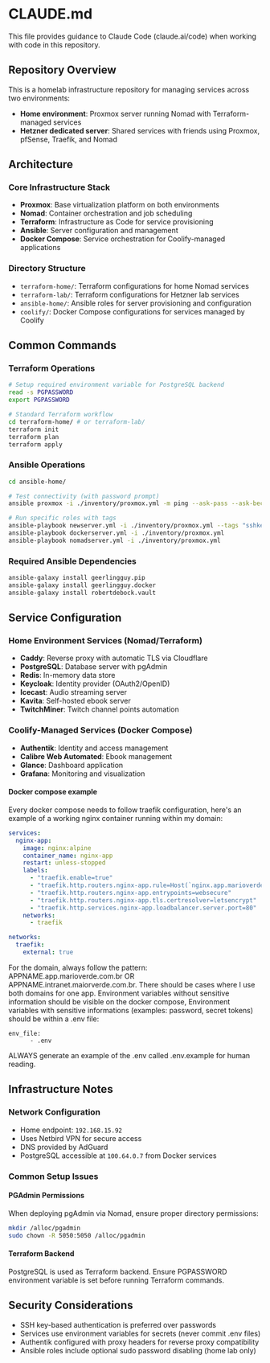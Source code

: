 # CLAUDE.md

This file provides guidance to Claude Code (claude.ai/code) when working with code in this repository.

## Repository Overview

This is a homelab infrastructure repository for managing services across two environments:
- **Home environment**: Proxmox server running Nomad with Terraform-managed services
- **Hetzner dedicated server**: Shared services with friends using Proxmox, pfSense, Traefik, and Nomad

## Architecture

### Core Infrastructure Stack
- **Proxmox**: Base virtualization platform on both environments
- **Nomad**: Container orchestration and job scheduling
- **Terraform**: Infrastructure as Code for service provisioning
- **Ansible**: Server configuration and management
- **Docker Compose**: Service orchestration for Coolify-managed applications

### Directory Structure
- `terraform-home/`: Terraform configurations for home Nomad services
- `terraform-lab/`: Terraform configurations for Hetzner lab services  
- `ansible-home/`: Ansible roles for server provisioning and configuration
- `coolify/`: Docker Compose configurations for services managed by Coolify

## Common Commands

### Terraform Operations
```bash
# Setup required environment variable for PostgreSQL backend
read -s PGPASSWORD
export PGPASSWORD

# Standard Terraform workflow
cd terraform-home/ # or terraform-lab/
terraform init
terraform plan
terraform apply
```

### Ansible Operations
```bash
cd ansible-home/

# Test connectivity (with password prompt)
ansible proxmox -i ./inventory/proxmox.yml -m ping --ask-pass --ask-become-pass

# Run specific roles with tags
ansible-playbook newserver.yml -i ./inventory/proxmox.yml --tags "sshkey,nosudopwd,updatesystem"
ansible-playbook dockerserver.yml -i ./inventory/proxmox.yml
ansible-playbook nomadserver.yml -i ./inventory/proxmox.yml
```

### Required Ansible Dependencies
```bash
ansible-galaxy install geerlingguy.pip
ansible-galaxy install geerlingguy.docker
ansible-galaxy install robertdebock.vault
```

## Service Configuration

### Home Environment Services (Nomad/Terraform)
- **Caddy**: Reverse proxy with automatic TLS via Cloudflare
- **PostgreSQL**: Database server with pgAdmin
- **Redis**: In-memory data store
- **Keycloak**: Identity provider (OAuth2/OpenID)
- **Icecast**: Audio streaming server
- **Kavita**: Self-hosted ebook server
- **TwitchMiner**: Twitch channel points automation

### Coolify-Managed Services (Docker Compose)
- **Authentik**: Identity and access management
- **Calibre Web Automated**: Ebook management
- **Glance**: Dashboard application
- **Grafana**: Monitoring and visualization

#### Docker compose example
Every docker compose needs to follow traefik configuration, here's an example of a working nginx container running within my domain:
```yaml
services:
  nginx-app:
    image: nginx:alpine
    container_name: nginx-app
    restart: unless-stopped
    labels:
      - "traefik.enable=true"
      - "traefik.http.routers.nginx-app.rule=Host(`nginx.app.marioverde.com.br`)"
      - "traefik.http.routers.nginx-app.entrypoints=websecure"
      - "traefik.http.routers.nginx-app.tls.certresolver=letsencrypt"
      - "traefik.http.services.nginx-app.loadbalancer.server.port=80"
    networks:
      - traefik

networks:
  traefik:
    external: true
```
For the domain, always follow the pattern: APPNAME.app.marioverde.com.br OR APPNAME.intranet.maiorverde.com.br. There should be cases where I use both domains for one app.
Environment variables without sensitive information should be visible on the docker compose, Environment variables with sensitive informations (examples: password, secret tokens) should be within a .env file:
```
env_file:
      - .env
```
ALWAYS generate an example of the .env called .env.example for human reading.

## Infrastructure Notes

### Network Configuration
- Home endpoint: `192.168.15.92`
- Uses Netbird VPN for secure access
- DNS provided by AdGuard
- PostgreSQL accessible at `100.64.0.7` from Docker services

### Common Setup Issues

#### PGAdmin Permissions
When deploying pgAdmin via Nomad, ensure proper directory permissions:
```bash
mkdir /alloc/pgadmin
sudo chown -R 5050:5050 /alloc/pgadmin
```

#### Terraform Backend
PostgreSQL is used as Terraform backend. Ensure PGPASSWORD environment variable is set before running Terraform commands.

## Security Considerations
- SSH key-based authentication is preferred over passwords
- Services use environment variables for secrets (never commit .env files)
- Authentik configured with proxy headers for reverse proxy compatibility
- Ansible roles include optional sudo password disabling (home lab only)